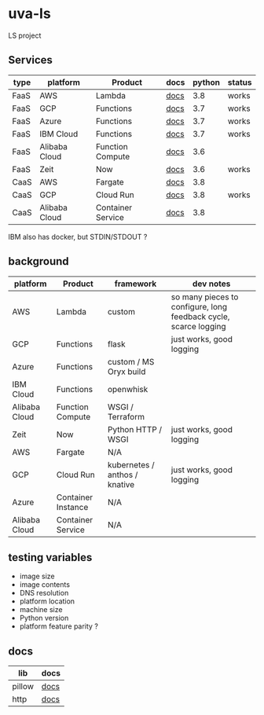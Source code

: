 # uva-ls

LS project

## Services

| type | platform      | Product           | docs       | python | status |
| ---- | ------------- | ----------------- | ---------- | ------ | ------ |
| FaaS | AWS           | Lambda            | [docs][1]  | 3.8    | works  |
| FaaS | GCP           | Functions         | [docs][2]  | 3.7    | works  |
| FaaS | Azure         | Functions         | [docs][3]  | 3.7    | works  |
| FaaS | IBM Cloud     | Functions         | [docs][4]  | 3.7    | works  |
| FaaS | Alibaba Cloud | Function Compute  | [docs][5]  | 3.6    |        |
| FaaS | Zeit          | Now               | [docs][6]  | 3.6    | works  |
| CaaS | AWS           | Fargate           | [docs][7]  | 3.8    |        |
| CaaS | GCP           | Cloud Run         | [docs][8]  | 3.8    | works  |
| CaaS | Alibaba Cloud | Container Service | [docs][10] | 3.8    |        |

IBM also has docker, but STDIN/STDOUT ?

## background

| platform      | Product            | framework                     | dev notes                                                        |
| ------------- | ------------------ | ----------------------------- | ---------------------------------------------------------------- |
| AWS           | Lambda             | custom                        | so many pieces to configure, long feedback cycle, scarce logging |
| GCP           | Functions          | flask                         | just works, good logging                                         |
| Azure         | Functions          | custom / MS Oryx build        |                                                                  |
| IBM Cloud     | Functions          | openwhisk                     |                                                                  |
| Alibaba Cloud | Function Compute   | WSGI / Terraform              |                                                                  |
| Zeit          | Now                | Python HTTP / WSGI            | just works, good logging                                         |
| AWS           | Fargate            | N/A                           |                                                                  |
| GCP           | Cloud Run          | kubernetes / anthos / knative | just works, good logging                                         |
| Azure         | Container Instance | N/A                           |                                                                  |
| Alibaba Cloud | Container Service  | N/A                           |                                                                  |

## testing variables

- image size
- image contents
- DNS resolution
- platform location
- machine size
- Python version
- platform feature parity ?

## docs

| lib    | docs                                                       |
| ------ | ---------------------------------------------------------- |
| pillow | [docs](https://pillow.readthedocs.io/en/latest/)           |
| http   | [docs](https://docs.python.org/3/library/http.server.html) |

[1]: https://docs.aws.amazon.com/lambda/latest/dg/python-programming-model.html
[2]: https://cloud.google.com/functions/docs/writing/http
[3]: https://docs.microsoft.com/en-us/azure/azure-functions/functions-reference-python
[4]: https://cloud.ibm.com/docs/openwhisk?topic=cloud-functions-actions
[5]: https://www.alibabacloud.com/help/doc-detail/56316.htm
[6]: https://zeit.co/docs/runtimes#official-runtimes/python
[7]: https://docs.aws.amazon.com/AmazonECS/latest/developerguide/AWS_Fargate.html
[8]: https://cloud.google.com/run/docs/deploying
[9]: https://docs.microsoft.com/en-us/azure/container-instances/container-instances-tutorial-prepare-app
[10]: https://www.alibabacloud.com/help/doc-detail/90670.htm
